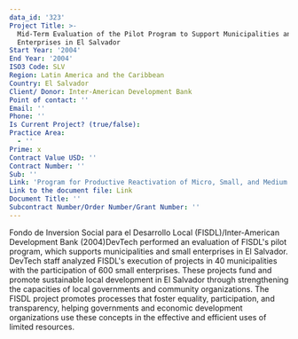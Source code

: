 ```yaml
---
data_id: '323'
Project Title: >-
  Mid-Term Evaluation of the Pilot Program to Support Municipalities and Small
  Enterprises in El Salvador
Start Year: '2004'
End Year: '2004'
ISO3 Code: SLV
Region: Latin America and the Caribbean
Country: El Salvador
Client/ Donor: Inter-American Development Bank
Point of contact: ''
Email: ''
Phone: ''
Is Current Project? (true/false): 
Practice Area:
  - ''
Prime: x
Contract Value USD: ''
Contract Number: ''
Sub: ''
Link: 'Program for Productive Reactivation of Micro, Small, and Medium Businesses'
Link to the document file: Link
Document Title: ''
Subcontract Number/Order Number/Grant Number: ''
---
```


Fondo de Inversion Social para el Desarrollo Local (FISDL)/Inter-American Development Bank (2004)DevTech performed an evaluation of FISDL's pilot program, which supports municipalities and small enterprises in El Salvador. DevTech staff analyzed FISDL's execution of projects in 40 municipalities with the participation of 600 small enterprises. These projects fund and promote sustainable local development in El Salvador through strengthening the capacities of local governments and community organizations. The FISDL project promotes processes that foster equality, participation, and transparency, helping governments and economic development organizations use these concepts in the effective and efficient uses of limited resources.